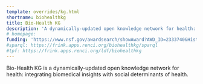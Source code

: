 ```yaml
---
template: overrides/kg.html
shortname: biohealthkg
title: Bio-Health KG
description: 'A dynamically-updated open knowledge network for health: integrating biomedical insights with social determinants of health'
# homepage: 
funding: 'https://www.nsf.gov/awardsearch/showAward?AWD_ID=2333740&HistoricalAwards=false'
#sparql: https://frink.apps.renci.org/biohealthkg/sparql
#tpf: https://frink.apps.renci.org/ldf/biohealthkg
---
```


Bio-Health KG is a dynamically-updated open knowledge network for health: integrating biomedical insights with social determinants of health.
